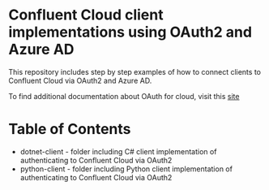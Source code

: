 # Confluent Cloud client implementations using OAuth2 and Azure AD

This repository includes step by step examples of how to connect clients to Confluent Cloud via OAuth2 and Azure AD.

To find additional documentation about OAuth for cloud, visit this [site](https://docs.confluent.io/cloud/current/access-management/authenticate/oauth/overview.html#oauth-for-ccloud)


# Table of Contents

- dotnet-client - folder including C# client implementation of authenticating to Confluent Cloud via OAuth2 
- python-client - folder including Python client implementation of authenticating to Confluent Cloud via OAuth2
